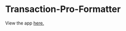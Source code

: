 # Transaction-Pro-Formatter

View the app <a href = https://tp-formatter.streamlit.app/ target = "_blank">here.</a>
